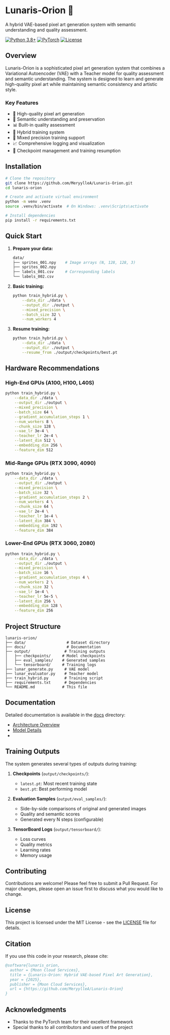 # Lunaris-Orion 🌌

A hybrid VAE-based pixel art generation system with semantic understanding and quality assessment.

[![Python 3.8+](https://img.shields.io/badge/python-3.8+-blue.svg)](https://www.python.org/downloads/)
[![PyTorch](https://img.shields.io/badge/PyTorch-2.0+-red.svg)](https://pytorch.org/)
[![License](https://img.shields.io/badge/license-MIT-green.svg)](LICENSE)

## Overview

Lunaris-Orion is a sophisticated pixel art generation system that combines a Variational Autoencoder (VAE) with a Teacher model for quality assessment and semantic understanding. The system is designed to learn and generate high-quality pixel art while maintaining semantic consistency and artistic style.

### Key Features

- 🎨 High-quality pixel art generation
- 🧠 Semantic understanding and preservation
- 📊 Built-in quality assessment
- 💫 Hybrid training system
- 🚀 Mixed precision training support
- 📈 Comprehensive logging and visualization
- 💾 Checkpoint management and training resumption

## Installation

```bash
# Clone the repository
git clone https://github.com/MeryylleA/Lunaris-Orion.git
cd lunaris-orion

# Create and activate virtual environment
python -m venv .venv
source .venv/bin/activate  # On Windows: .venv\Scripts\activate

# Install dependencies
pip install -r requirements.txt
```

## Quick Start

1. **Prepare your data:**
   ```bash
   data/
   ├── sprites_001.npy    # Image arrays (N, 128, 128, 3)
   ├── sprites_002.npy
   ├── labels_001.csv     # Corresponding labels
   └── labels_002.csv
   ```

2. **Basic training:**
   ```bash
   python train_hybrid.py \
       --data_dir ./data \
       --output_dir ./output \
       --mixed_precision \
       --batch_size 32 \
       --num_workers 4
   ```

3. **Resume training:**
   ```bash
   python train_hybrid.py \
       --data_dir ./data \
       --output_dir ./output \
       --resume_from ./output/checkpoints/best.pt
   ```

## Hardware Recommendations

### High-End GPUs (A100, H100, L40S)
```bash
python train_hybrid.py \
    --data_dir ./data \
    --output_dir ./output \
    --mixed_precision \
    --batch_size 64 \
    --gradient_accumulation_steps 1 \
    --num_workers 8 \
    --chunk_size 128 \
    --vae_lr 3e-4 \
    --teacher_lr 2e-4 \
    --latent_dim 512 \
    --embedding_dim 256 \
    --feature_dim 512
```

### Mid-Range GPUs (RTX 3090, 4090)
```bash
python train_hybrid.py \
    --data_dir ./data \
    --output_dir ./output \
    --mixed_precision \
    --batch_size 32 \
    --gradient_accumulation_steps 2 \
    --num_workers 4 \
    --chunk_size 64 \
    --vae_lr 2e-4 \
    --teacher_lr 1e-4 \
    --latent_dim 384 \
    --embedding_dim 192 \
    --feature_dim 384
```

### Lower-End GPUs (RTX 3060, 2080)
```bash
python train_hybrid.py \
    --data_dir ./data \
    --output_dir ./output \
    --mixed_precision \
    --batch_size 16 \
    --gradient_accumulation_steps 4 \
    --num_workers 2 \
    --chunk_size 32 \
    --vae_lr 1e-4 \
    --teacher_lr 5e-5 \
    --latent_dim 256 \
    --embedding_dim 128 \
    --feature_dim 256
```

## Project Structure

```
lunaris-orion/
├── data/                  # Dataset directory
├── docs/                  # Documentation
├── output/               # Training outputs
│   ├── checkpoints/     # Model checkpoints
│   ├── eval_samples/    # Generated samples
│   └── tensorboard/     # Training logs
├── lunar_generate.py     # VAE model
├── lunar_evaluator.py    # Teacher model
├── train_hybrid.py       # Training script
├── requirements.txt      # Dependencies
└── README.md            # This file
```

## Documentation

Detailed documentation is available in the [docs](docs/) directory:
- [Architecture Overview](docs/architecture.md)
- [Model Details](docs/models.md)
- 
## Training Outputs

The system generates several types of outputs during training:

1. **Checkpoints** (`output/checkpoints/`):
   - `latest.pt`: Most recent training state
   - `best.pt`: Best performing model

2. **Evaluation Samples** (`output/eval_samples/`):
   - Side-by-side comparisons of original and generated images
   - Quality and semantic scores
   - Generated every N steps (configurable)

3. **TensorBoard Logs** (`output/tensorboard/`):
   - Loss curves
   - Quality metrics
   - Learning rates
   - Memory usage

## Contributing

Contributions are welcome! Please feel free to submit a Pull Request. For major changes, please open an issue first to discuss what you would like to change.

## License

This project is licensed under the MIT License - see the [LICENSE](LICENSE) file for details.

## Citation

If you use this code in your research, please cite:

```bibtex
@software{lunaris_orion,
  author = {Moon Cloud Services},
  title = {Lunaris-Orion: Hybrid VAE-based Pixel Art Generation},
  year = {2025},
  publisher = {Moon Cloud Services},
  url = {https://github.com/MeryylleA/Lunaris-Orion}
}
```

## Acknowledgments

- Thanks to the PyTorch team for their excellent framework
- Special thanks to all contributors and users of the project 
